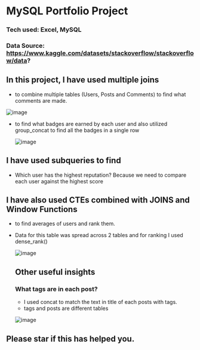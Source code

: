 # MySQL Portfolio Project

### Tech used: Excel, MySQL
### Data Source:  https://www.kaggle.com/datasets/stackoverflow/stackoverflow/data?

## In this project, I have used multiple joins

- to combine multiple tables (Users, Posts and Comments) to find what comments are made.

![image](https://github.com/user-attachments/assets/e3e00bf6-d3c2-45b0-94ab-757971e61cd4)


- to find what badges are earned by each user and also utilized group_concat to find all the badges in a single row

  ![image](https://github.com/user-attachments/assets/de1ac147-c88f-41c1-972c-167a42b901ed)


## I have used subqueries to find

- Which user has the highest reputation? Because we need to compare each user against the highest score
  

## I have also used CTEs combined with JOINS and Window Functions

- to find averages of users and rank them.
- Data for this table was spread across 2 tables and for ranking I used dense_rank()

  ![image](https://github.com/user-attachments/assets/28a68538-7566-411e-8c05-2ddd62bd5a04)

  ## Other useful insights

  ### What tags are in each post?
  - I used concat to match the text in title of each posts with tags.
  - tags and posts are different tables
    

  ![image](https://github.com/user-attachments/assets/38021f3f-acc7-4926-8c12-c893ab178aa7)


## Please star if this has helped you.
  
